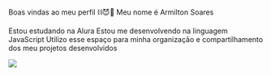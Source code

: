 Boas vindas ao meu perfil ⛓️😈💋
Meu nome é Armilton Soares

Estou estudando na Alura
Estou me desenvolvendo na linguagem JavaScript
Utilizo esse espaço para minha organização e compartilhamento dos meu projetos desenvolvidos



![](https://www.google.com/url?sa=i&url=https%3A%2F%2Fgiphy.com%2Fexplore%2Fricardo-milos&psig=AOvVaw3fWeSPfurC3PBNLST31-MC&ust=1722343403302000&source=images&cd=vfe&opi=89978449&ved=0CBAQjRxqFwoTCJjrjKijzIcDFQAAAAAdAAAAABAE)

